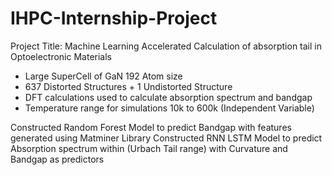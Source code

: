 # IHPC-Internship-Project

Project Title: Machine Learning Accelerated Calculation of absorption tail in Optoelectronic Materials

- Large SuperCell of GaN 192 Atom size
- 637 Distorted Structures + 1 Undistorted Structure
- DFT calculations used to calculate absorption spectrum and bandgap
- Temperature range for simulations 10k to 600k (Independent Variable)

Constructed Random Forest Model to predict Bandgap with features generated using Matminer Library
Constructed RNN LSTM Model to predict Absorption spectrum within (Urbach Tail range) with Curvature and Bandgap as predictors
